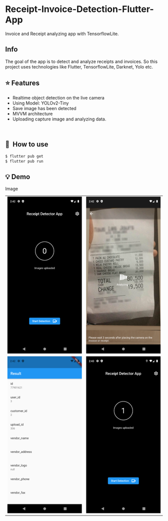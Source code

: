 # Receipt-Invoice-Detection-Flutter-App

Invoice and Receipt analyzing app with TensorflowLite.

## Info
The goal of the app is to detect and analyze receipts and invoices.
So this project uses technologies like Flutter, TensorflowLite, Darknet, Yolo etc.

## :star: Features

* Realtime object detection on the live camera
* Using Model: YOLOv2-Tiny
* Save image has been detected
* MVVM architecture
* Uploading capture image and analyzing data.

<br>

## 🚀&nbsp; How to use

```
$ flutter pub get
$ flutter pub run

```

## :bulb: Demo

Image
<table>
  <tr>
    <td><img src="https://github.com/webdeveloper1016/Receipt-Invoice-Detection-Flutter-App/blob/main/image/Screenshot_1656600121.png" width="250"></td>
    <td><img src="https://github.com/webdeveloper1016/Receipt-Invoice-Detection-Flutter-App/blob/main/image/Screenshot_1656600157.png" width="250"></td>
  </tr>
  <tr>
    <td><img src="https://github.com/webdeveloper1016/Receipt-Invoice-Detection-Flutter-App/blob/main/image/Screenshot_1656600171.png" width="250"></td>
    <td><img src="https://github.com/webdeveloper1016/Receipt-Invoice-Detection-Flutter-App/blob/main/image/Screenshot_1656600221.png" width="250"></td>
  </tr>
 </table>